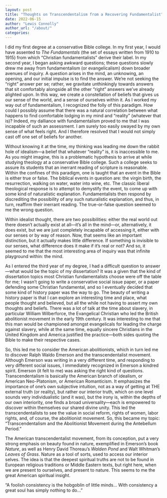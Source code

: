```yaml
---
layout: post
title: "Thoughts on Transcendentalism from a Recovering Fundamentalist"
date: 2022-06-15
author: "Lewis Connolly"
author_url: "/about/"
categories:
---
```


I did my first degree at a conservative Bible college. In my first year, I would have assented to *The Fundamentals* (the set of essays written from 1910 to 1915) from which “Christian fundamentalists” derive their label. In my second year, I began asking awkward questions; these questions slowly drew me away from fundamentalism (or evangelicalism) down broader avenues of inquiry. A question arises in the mind, an unknowing, an opening, and our initial impulse is to find the answer. We’re not seeking the “right” answer per se; rather, we gravitate unthinkingly towards answers that sit comfortably alongside all the other “right” answers we’ve already alighted upon. In this way, we create a constellation of beliefs that gives us our sense of the world, and a sense of ourselves within it. As I worked my way out of fundamentalism, I recognized the folly of this paradigm. How could I possibly assume that there was a natural correlation between what happens to find comfortable lodging in my mind and “reality” (whatever that is)? Indeed, my dalliance with fundamentalism proved to me that I was incapable of such an assessment. I am surely too easily swayed by my own sense of what feels right. And I therefore resolved that I would not simply cast off one set of beliefs for another.

Without knowing it at the time, my thinking was leading me down the rabbit hole of idealism—a belief that whatever “reality” is, it is inaccessible to me. As you might imagine, this is a problematic hypothesis to arrive at while studying theology at a conservative Bible college. Such a college seeks to assure its students that an inerrant reading of scripture is reasonable. Within the confines of this paradigm, one is taught that an event in the Bible is either true or false. The biblical events in question are: the virgin birth, the resurrection, walking on water, water into wine, etc. The classic liberal theological response is to attempt to demystify the event, to come up with some kind of naturalistic explanation. Fundamentalists then respond by discrediting the possibility of any such naturalistic explanation, and thus, in turn, reaffirm their inerrant reading. The true-or-false question seemed to me the wrong question.

Within idealist thought, there are two possibilities: either the real world out there doesn’t actually exist at all—it’s all in the mind—or, alternatively, it does exist, but we are just completely incapable of accessing it, either with our senses or by way of reason. Now, that seems like an important distinction, but it actually makes little difference. If something is invisible to our senses, what difference does it make if it’s real or not? And so, it seemed to me that the most interesting area of inquiry was that infinite playground within: the mind.

As I entered the third year of my degree, I had a difficult question to answer—what would be the topic of my dissertation? It was a given that the kind of dissertation topics most Christian fundamentalists choose were off the table for me; I wasn’t going to write a conservative social issue paper, or a paper defending some Christian fundamental, and so I eventually decided that some kind of history paper was the way to go. The beauty of writing a history paper is that I can explore an interesting time and place, what people thought and believed, but all the while not having to assert my own thoughts and beliefs. There was a lot of talk at the time about slavery, in particular William Wilberforce, the Evangelical Christian who led the British abolitionist movement in the early 19th century. It was interesting to me that this man would be championed amongst evangelicals for leading the charge against slavery, while at the same time, equally sincere Christians in the United Kingdom and America justified the practice—both sides quoting the Bible to make their respective cases.

So, this led me to consider the American abolitionists, which in turn led me to discover Ralph Waldo Emerson and the transcendentalist movement. Although Emerson was writing in a very different time, and responding to very different social issues, I immediately recognized in Emerson a kindred spirit. Emerson (it felt to me) was asking the right kind of questions. Transcendentalism is basically the American branch of idealism, or American Neo-Platonism, or American Romanticism. It emphasizes the importance of one’s own subjective intuition, not as a way of getting at THE external truth (or reality), but rather our interior truth, which on one level sounds very individualistic (and it was), but the irony is, within the depths of our own interiority, one finds a broad universality—each is empowered to discover within themselves our shared divine unity. This led the transcendentalists to see the value in social reform, rights of women, labor rights, and, of course, the abolitionist movement. So, this became my topic: “Transcendentalism and the Abolitionist Movement during the Antebellum Period.”

The American transcendentalist movement, from its conception, put a very strong emphasis on beauty found in nature, exemplified in Emerson’s book *Nature*, as well as Henry David Thoreau’s *Walden Pond* and Walt Whitman’s *Leaves of Grass*. Nature as a tool of sorts, used to access our interior selves. The idea is that the deepest spiritual truths are not to be found in European religious traditions or Middle Eastern texts, but right here, when we are present to ourselves, and present to nature. This seems to me the great American spiritual insight.

“A foolish consistency is the hobgoblin of little minds… With consistency a great soul has simply nothing to do…”